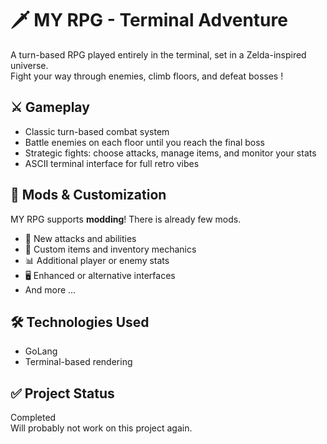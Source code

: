 # 🗡️ MY RPG - Terminal Adventure

A turn-based RPG played entirely in the terminal, set in a Zelda-inspired universe.  
Fight your way through enemies, climb floors, and defeat bosses !  

## ⚔️ Gameplay

- Classic turn-based combat system
- Battle enemies on each floor until you reach the final boss
- Strategic fights: choose attacks, manage items, and monitor your stats
- ASCII terminal interface for full retro vibes


## 🧩 Mods & Customization

MY RPG supports **modding**! There is already few mods.

- 🔫 New attacks and abilities  
- 🧪 Custom items and inventory mechanics  
- 📊 Additional player or enemy stats  
- 🖥️ Enhanced or alternative interfaces
- And more ...

## 🛠️ Technologies Used

- GoLang
- Terminal-based rendering

## ✅ Project Status

Completed  
Will probably not work on this project again.

